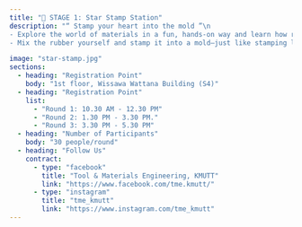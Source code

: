 ```yaml
---
title: "🎪 STAGE 1: Star Stamp Station"
description: "“ Stamp your heart into the mold ”\n
- Explore the world of materials in a fun, hands-on way and learn how rubber is formed into different shapes.\n
- Mix the rubber yourself and stamp it into a mold—just like stamping love straight from your heart! \n(🤎) (🤎) Take home a unique souvenir along with some wow-worthy knowledge."

image: "star-stamp.jpg"
sections:
  - heading: "Registration Point"
    body: "1st floor, Wissawa Wattana Building (S4)"
  - heading: "Registration Point"
    list:
      - "Round 1: 10.30 AM - 12.30 PM"
      - "Round 2: 1.30 PM - 3.30 PM."
      - "Round 3: 3.30 PM - 5.30 PM"
  - heading: "Number of Participants"
    body: "30 people/round"
  - heading: "Follow Us"
    contract:
      - type: "facebook"
        title: "Tool & Materials Engineering, KMUTT"
        link: "https://www.facebook.com/tme.kmutt/"
      - type: "instagram"
        title: "tme_kmutt"
        link: "https://www.instagram.com/tme_kmutt"
---
```

